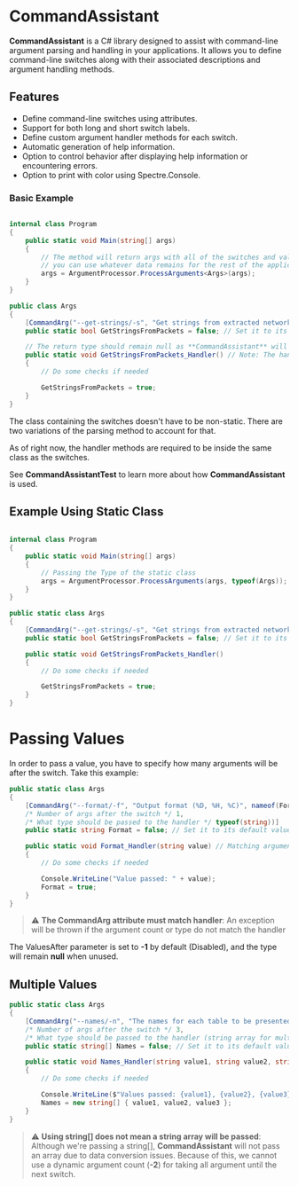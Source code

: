 # CommandAssistant

**CommandAssistant** is a C# library designed to assist with command-line argument parsing and handling in your applications. It allows you to define command-line switches along with their associated descriptions and argument handling methods.

## Features

- Define command-line switches using attributes.
- Support for both long and short switch labels.
- Define custom argument handler methods for each switch.
- Automatic generation of help information.
- Option to control behavior after displaying help information or encountering errors.
- Option to print with color using Spectre.Console.

### Basic Example
```csharp

internal class Program 
{
	public static void Main(string[] args) 
	{
		// The method will return args with all of the switches and values stripped so that
		// you can use whatever data remains for the rest of the application.
		args = ArgumentProcessor.ProcessArguments<Args>(args);
	}
}

public class Args
{
	[CommandArg("--get-strings/-s", "Get strings from extracted network packets", nameof(GetStringsFromPackets_Handler))]
	public static bool GetStringsFromPackets = false; // Set it to its default value

	// The return type should remain null as **CommandAssistant** will not do anything with the value(s).
	public static void GetStringsFromPackets_Handler() // Note: The handler name can be whatever you want
	{
		// Do some checks if needed

		GetStringsFromPackets = true;
	}
}
```
The class containing the switches doesn't have to be non-static. There are two variations of the parsing method
to account for that.

As of right now, the handler methods are required to be inside the same class as the switches.

See **CommandAssistantTest** to learn more about how **CommandAssistant** is used.

## Example Using Static Class
```csharp

internal class Program 
{
	public static void Main(string[] args) 
	{
		// Passing the Type of the static class
		args = ArgumentProcessor.ProcessArguments(args, typeof(Args));
	}
}

public static class Args
{
	[CommandArg("--get-strings/-s", "Get strings from extracted network packets", nameof(GetStringsFromPackets_Handler))]
	public static bool GetStringsFromPackets = false; // Set it to its default value

	public static void GetStringsFromPackets_Handler()
	{
		// Do some checks if needed

		GetStringsFromPackets = true;
	}
}
```

# Passing Values

In order to pass a value, you have to specify how many arguments will be after the switch.
Take this example:

```csharp
public static class Args
{
	[CommandArg("--format/-f", "Output format (%D, %H, %C)", nameof(Format_Handler), 
	/* Number of args after the switch */ 1, 
	/* What type should be passed to the handler */ typeof(string))]
	public static string Format = false; // Set it to its default value

	public static void Format_Handler(string value) // Matching argument as specified
	{
		// Do some checks if needed

		Console.WriteLine("Value passed: " + value);
		Format = true;
	}
}
```

> :warning: **The CommandArg attribute must match handler**: An exception will be thrown if the argument count or type do not match the handler

The ValuesAfter parameter is set to **-1** by default (Disabled), and the type will remain **null** when unused.

## Multiple Values
```csharp
public static class Args
{
	[CommandArg("--names/-n", "The names for each table to be presented", nameof(Names_Handler), 
	/* Number of args after the switch */ 3, 
	/* What type should be passed to the handler (string array for multiple values) */ typeof(string[]))]
	public static string[] Names = false; // Set it to its default value

	public static void Names_Handler(string value1, string value2, string value3) // Matching argument as specified
	{
		// Do some checks if needed

		Console.WriteLine($"Values passed: {value1}, {value2}, {value3}");
		Names = new string[] { value1, value2, value3 };
	}
}
```
> :warning: **Using string[] does not mean a string array will be passed**: 
Although we're passing a string[], **CommandAssistant** will not pass an array due to 
data conversion issues. Because of this, we cannot use a dynamic argument count (**-2**) 
for taking all argument until the next switch.